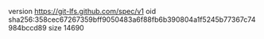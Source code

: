 version https://git-lfs.github.com/spec/v1
oid sha256:358cec67267359bff9050483a6f88fb6b390804a1f5245b77367c74984bccd89
size 14690
